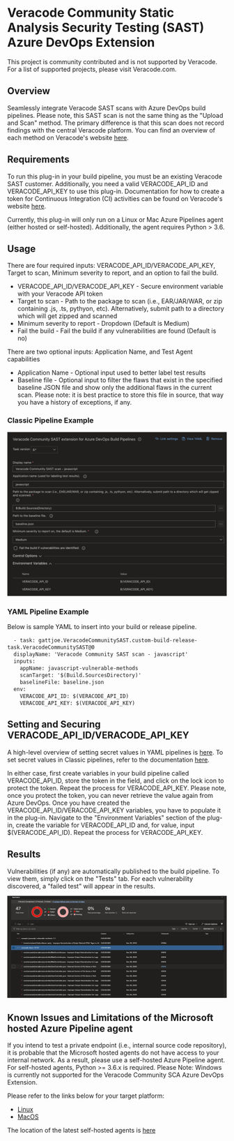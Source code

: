 # Veracode Community Static Analysis Security Testing (SAST) Azure DevOps Extension

This project is community contributed and is not supported by Veracode. For a list of supported projects, please visit Veracode.com.

## Overview

Seamlessly integrate Veracode SAST scans with Azure DevOps build pipelines. Please note, this SAST scan is not the same thing as the "Upload and Scan" method. The primary difference is that this scan does not record findings with the central Veracode platform. You can find an overview of each method on Veracode's website [here](https://help.veracode.com/reader/9nOkCbEfhLEzMgzr2zCv5Q/8ogXM1j_wRm_AYmyKdrdoQ).

## Requirements

To run this plug-in in your build pipeline, you must be an existing Veracode SAST customer. Additionally, you need a valid VERACODE_API_ID and VERACODE_API_KEY to use this plug-in. Documentation for how to create a token for Continuous Integration (CI) activities can be found on Veracode's website [here](https://help.veracode.com/r/t_create_api_creds).

Currently, this plug-in will only run on a Linux or Mac Azure Pipelines agent (either hosted or self-hosted). Additionally, the agent requires Python > 3.6.

## Usage

There are four required inputs: VERACODE_API_ID/VERACODE_API_KEY, Target to scan, Minimum severity to report, and an option to fail the build.

* VERACODE_API_ID/VERACODE_API_KEY - Secure environment variable with your Veracode API token
* Target to scan - Path to the package to scan (i.e., EAR/JAR/WAR, or zip containing .js, .ts, pythyon, etc). Alternatively, submit path to a directory which will get zipped and scanned
* Minimum severity to report - Dropdown (Default is Medium)
* Fail the build - Fail the build if any vulnerabilities are found (Default is no)

There are two optional inputs: Application Name, and Test Agent capabilities

* Application Name - Optional input used to better label test results
* Baseline file - Optional input to filter the flaws that exist in the specified baseline JSON file and show only the additional flaws in the current scan. Please note: it is best practice to store this file in source, that way you have a history of exceptions, if any.

### Classic Pipeline Example

![SAST Extension](/images/sast-extension.png)

### YAML Pipeline Example

Below is sample YAML to insert into your build or release pipeline.

``` steps:
  - task: gattjoe.VeracodeCommunitySAST.custom-build-release-task.VeracodeCommunitySAST@0
  displayName: 'Veracode Community SAST scan - javascript'
  inputs:
    appName: javascript-vulnerable-methods
    scanTarget: '$(Build.SourcesDirectory)'
    baselineFile: baseline.json
  env:
    VERACODE_API_ID: $(VERACODE_API_ID)
    VERACODE_API_KEY: $(VERACODE_API_KEY)
```

## Setting and Securing VERACODE_API_ID/VERACODE_API_KEY

A high-level overview of setting secret values in YAML pipelines is [here](https://docs.microsoft.com/en-us/azure/devops/pipelines/process/variables?view=azure-devops&tabs=yaml%2Cbatch#secret-variables). To set secret values in Classic pipelines, refer to the documentation [here](https://docs.microsoft.com/en-us/azure/devops/pipelines/process/variables?view=azure-devops&tabs=yaml%2Cbatch#secret-variables).

In either case, first create variables in your build pipeline called VERACODE_API_ID, store the token in the field, and click on the lock icon to protect the token. Repeat the process for VERACODE_API_KEY. Please note, once you protect the token, you can never retrieve the value again from Azure DevOps. Once you have created the VERACODE_API_ID/VERACODE_API_KEY variables, you have to populate it in the plug-in. Navigate to the "Environment Variables" section of the plug-in, create the variable for VERACODE_API_ID and, for value, input $(VERACODE_API_ID). Repeat the process for VERACODE_API_KEY.


## Results

Vulnerabilities (if any) are automatically published to the build pipeline. To view them, simply click on the "Tests" tab. For each vulnerability discovered, a "failed test" will appear in the results.

![SAST Results](/images/sast-results.png)


## Known Issues and Limitations of the Microsoft hosted Azure Pipeline agent

If you intend to test a private endpoint (i.e., internal source code repository), it is probable that the Microsoft hosted agents do not have access to your internal network. As a result, please use a self-hosted Azure Pipeline agent. For self-hosted agents, Python >= 3.6.x is required. Please Note: Windows is currently not supported for the Veracode Community SCA Azure DevOps Extension.

Please refer to the links below for your target platform:

* [Linux](https://docs.microsoft.com/en-us/azure/devops/pipelines/agents/v2-linux?view=azure-devops)
* [MacOS](https://docs.microsoft.com/en-us/azure/devops/pipelines/agents/v2-osx?view=azure-devops)

The location of the latest self-hosted agents is [here](https://github.com/microsoft/azure-pipelines-agent)
